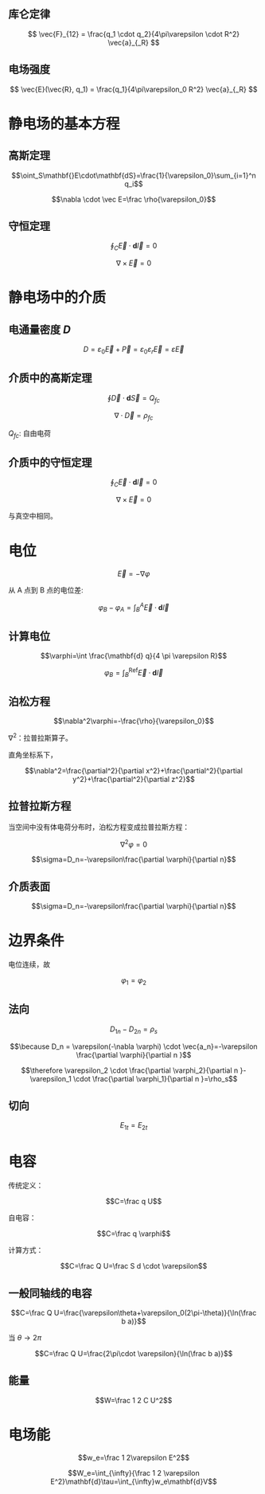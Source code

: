 
## 库仑定律

$$
\vec{F}_{12} = \frac{q_1 \cdot q_2}{4\pi\varepsilon \cdot R^2} \vec{a}_{_R}
$$

## 电场强度

$$
\vec{E}(\vec{R}, q_1) = \frac{q_1}{4\pi\varepsilon_0 R^2} \vec{a}_{_R}
$$

# 静电场的基本方程


## 高斯定理

$$\oint_S\mathbf{}E\cdot\mathbf{dS}=\frac{1}{\varepsilon_0}\sum_{i=1}^n q_i$$

$$\nabla \cdot \vec E=\frac \rho{\varepsilon_0}$$

## 守恒定理

$$\oint_C \vec E \cdot \mathbf{d}\vec{l}=0$$

$$\nabla \times \vec E = 0$$

# 静电场中的介质

## 电通量密度 $D$

$$D=\varepsilon_0 \vec E+\vec P=\varepsilon_0 \varepsilon_r \vec E=\varepsilon \vec E$$

## 介质中的高斯定理

$$\oint \vec D \cdot \mathbf{d}\vec S=Q_{fc}$$

$$\nabla \cdot \vec D = \rho _ {fc}$$

$Q_{fc}$: 自由电荷

## 介质中的守恒定理

$$\oint_C \vec E \cdot \mathbf{d}\vec{l}=0$$

$$\nabla \times \vec E = 0$$

与真空中相同。

# 电位

$$\vec E=-\nabla \varphi$$

从 A 点到 B 点的电位差: 

$$\varphi_B - \varphi_A=\int_B^A \vec E \cdot \mathbf{d} \vec l$$

## 计算电位

$$\varphi=\int \frac{\mathbf{d} q}{4 \pi \varepsilon R}$$

$$\varphi_B=\int_B^{\text{Ref}} \vec E \cdot \mathbf{d} \vec l$$
 

## 泊松方程

$$\nabla^2\varphi=-\frac{\rho}{\varepsilon_0}$$

$\nabla^2$：拉普拉斯算子。

直角坐标系下，

$$\nabla^2=\frac{\partial^2}{\partial x^2}+\frac{\partial^2}{\partial y^2}+\frac{\partial^2}{\partial z^2}$$

## 拉普拉斯方程

当空间中没有体电荷分布时，泊松方程变成拉普拉斯方程：

$$\nabla^2\varphi=0$$

$$\sigma=D_n=-\varepsilon\frac{\partial \varphi}{\partial n}$$


## 介质表面

$$\sigma=D_n=-\varepsilon\frac{\partial \varphi}{\partial n}$$


# 边界条件

电位连续，故 

$$\varphi_1=\varphi_2$$

## 法向

$$D_{1n}-D_{2n}=\rho_s$$

$$\because D_n = \varepsilon(-\nabla \varphi) \cdot \vec{a_n}=-\varepsilon \frac{\partial \varphi}{\partial n }$$

$$\therefore \varepsilon_2 \cdot \frac{\partial \varphi_2}{\partial n }-\varepsilon_1 \cdot \frac{\partial \varphi_1}{\partial n }=\rho_s$$


## 切向

$$E_{1t}=E_{2t}$$

# 电容

传统定义：

$$C=\frac q U$$

自电容：

$$C=\frac q \varphi$$

计算方式：

$$C=\frac Q U=\frac S d \cdot \varepsilon$$

## 一般同轴线的电容

$$C=\frac Q U=\frac{\varepsilon\theta+\varepsilon_0(2\pi-\theta)}{\ln(\frac  b a)}$$

当 $\theta \to 2 \pi$

$$C=\frac Q U=\frac{2\pi\cdot \varepsilon}{\ln(\frac b a)}$$


## 能量

$$W=\frac 1 2 C U^2$$

# 电场能

$$w_e=\frac 1 2\varepsilon E^2$$

$$W_e=\int_{\infty}{\frac 1 2 \varepsilon E^2}\mathbf{d}\tau=\int_{\infty}w_e\mathbf{d}V$$